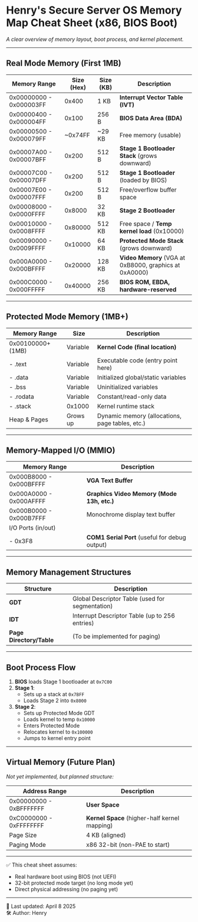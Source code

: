 # Henry's Secure Server OS Memory Map Cheat Sheet (x86, BIOS Boot)

_A clear overview of memory layout, boot process, and kernel placement._

---

## Real Mode Memory (First 1MB)

| Memory Range             | Size (Hex) | Size (KB) | Description                                      |
|--------------------------|------------|-----------|--------------------------------------------------|
| 0x00000000 - 0x000003FF  | 0x400      | 1 KB      | **Interrupt Vector Table (IVT)**                 |
| 0x00000400 - 0x000004FF  | 0x100      | 256 B     | **BIOS Data Area (BDA)**                         |
| 0x00000500 - 0x000079FF  | ~0x74FF    | ~29 KB    | Free memory (usable)                             |
| 0x00007A00 - 0x00007BFF  | 0x200      | 512 B     | **Stage 1 Bootloader Stack** (grows downward)    |
| 0x00007C00 - 0x00007DFF  | 0x200      | 512 B     | **Stage 1 Bootloader** (loaded by BIOS)          |
| 0x00007E00 - 0x00007FFF  | 0x200      | 512 B     | Free/overflow buffer space                       |
| 0x00008000 - 0x0000FFFF  | 0x8000     | 32 KB     | **Stage 2 Bootloader**                           |
| 0x00010000 - 0x0008FFFF  | 0x80000    | 512 KB    | Free space / **Temp kernel load** (0x10000)      |
| 0x00090000 - 0x0009FFFF  | 0x10000    | 64 KB     | **Protected Mode Stack** (grows downward)        |
| 0x000A0000 - 0x000BFFFF  | 0x20000    | 128 KB    | **Video Memory** (VGA at 0xB8000, graphics at 0xA0000) |
| 0x000C0000 - 0x000FFFFF  | 0x40000    | 256 KB    | **BIOS ROM, EBDA, hardware-reserved**            |

---

## Protected Mode Memory (1MB+)

| Memory Range             | Size       | Description                                      |
|--------------------------|------------|--------------------------------------------------|
| 0x00100000+ (1MB)        | Variable   | **Kernel Code (final location)**                 |
| - .text                  | Variable   | Executable code (entry point here)               |
| - .data                  | Variable   | Initialized global/static variables              |
| - .bss                   | Variable   | Uninitialized variables                          |
| - .rodata                | Variable   | Constant/read-only data                          |
| - .stack                 | 0x1000     | Kernel runtime stack                             |
| Heap & Pages             | Grows up   | Dynamic memory (allocations, page tables, etc.)  |

---

## Memory-Mapped I/O (MMIO)

| Memory Range             | Description                                      |
|--------------------------|--------------------------------------------------|
| 0x000B8000 - 0x000BFFFF  | **VGA Text Buffer**                              |
| 0x000A0000 - 0x000AFFFF  | **Graphics Video Memory (Mode 13h, etc.)**      |
| 0x000B0000 - 0x000B7FFF  | Monochrome display text buffer                   |
| I/O Ports (in/out)       |                                                  |
| - 0x3F8                  | **COM1 Serial Port** (useful for debug output)   |

---

## Memory Management Structures

| Structure                | Description                                      |
|--------------------------|--------------------------------------------------|
| **GDT**                  | Global Descriptor Table (used for segmentation) |
| **IDT**                  | Interrupt Descriptor Table (up to 256 entries)  |
| **Page Directory/Table** | (To be implemented for paging)                  |

---

## Boot Process Flow

1. **BIOS** loads Stage 1 bootloader at `0x7C00`
2. **Stage 1**:
   - Sets up a stack at `0x7BFF`
   - Loads Stage 2 into `0x8000`
3. **Stage 2**:
   - Sets up Protected Mode GDT
   - Loads kernel to temp `0x10000`
   - Enters Protected Mode
   - Relocates kernel to `0x100000`
   - Jumps to kernel entry point

---

## Virtual Memory (Future Plan)

_Not yet implemented, but planned structure:_

| Address Range            | Description                                      |
|--------------------------|--------------------------------------------------|
| 0x00000000 - 0xBFFFFFFF  | **User Space**                                   |
| 0xC0000000 - 0xFFFFFFFF  | **Kernel Space** (higher-half kernel mapping)    |
| Page Size                | 4 KB (aligned)                                   |
| Paging Mode              | x86 32-bit (non-PAE to start)                    |

---

✅ This cheat sheet assumes:
- Real hardware boot using BIOS (not UEFI)
- 32-bit protected mode target (no long mode yet)
- Direct physical addressing (no paging yet)

---

📝 Last updated: April 8 2025  
🛠 Author: Henry  
